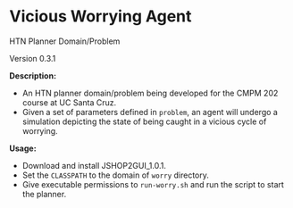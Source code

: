 # Vicious Worrying Agent
HTN Planner Domain/Problem

Version 0.3.1

**Description:**
  - An HTN planner domain/problem being developed for the CMPM 202 course at UC Santa Cruz.
  - Given a set of parameters defined in `problem`, an agent will undergo a simulation depicting the state of being caught in a vicious cycle of worrying.

**Usage:**
  - Download and install JSHOP2GUI_1.0.1.
  - Set the `CLASSPATH` to the domain of `worry` directory.
  - Give executable permissions to `run-worry.sh` and run the script to start the planner.
